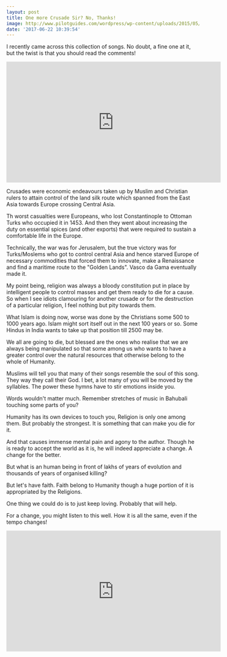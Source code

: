 ```yaml
---
layout: post
title: One more Crusade Sir? No, Thanks!
image: http://www.pilotguides.com/wordpress/wp-content/uploads/2015/05/Crusade.jpg
date: '2017-06-22 10:39:54'
---
```


I recently came across this collection of songs. No doubt, a fine one at it, but the twist is that you should read the comments!

<iframe width="560" height="315" src="https://www.youtube.com/embed/QzT46g-my0U" frameborder="0" allowfullscreen></iframe>


Crusades were economic endeavours taken up by Muslim and Christian rulers to attain control of the land silk route which spanned from the East Asia towards Europe crossing Central Asia.

Th worst casualties were Europeans, who lost Constantinople to Ottoman Turks who occupied it in 1453. And then they went about increasing the duty on essential spices (and other exports) that were required to sustain a comfortable life in the Europe.

Technically, the war was for Jerusalem, but the true victory was for Turks/Moslems who got to control central Asia and hence starved Europe of necessary commodities that forced them to innovate, make a Renaissance and find a maritime route to the "Golden Lands". Vasco da Gama eventually made it.

My point being, religion was always a bloody constitution put in place by intelligent people to control masses and get them ready to die for a cause. So when I see idiots clamouring for another crusade or for the destruction of a particular religion, I feel nothing but pity towards them.

What Islam is doing now, worse was done by the Christians some 500 to 1000 years ago. Islam might sort itself out in the next 100 years or so. Some Hindus in India wants to take up that position till 2500 may be. 

We all are going to die, but blessed are the ones who realise that we are always being manipulated so that some among us who wants to have a greater control over the natural resources that otherwise belong to the whole of Humanity.

Muslims will tell you that many of their songs resemble the soul of this song. They way they call their God. I bet, a lot many of you will be moved by the syllables. The power these hymns have to stir emotions inside you.

Words wouldn't matter much. Remember stretches of music in Bahubali touching some parts of you?

Humanity has its own devices to touch you, Religion is only one among them. But probably the strongest. It is something that can make you die for it.

And that causes immense mental pain and agony to the author. Though he is ready to accept the world as it is, he will indeed appreciate a change. A change for the better. 

But what is an human being in front of lakhs of years of evolution and thousands of years of organised killing?

But let's have faith. Faith belong to Humanity though a huge portion of it is appropriated by the Religions. 

One thing we could do is to just keep loving. Probably that will help.

For a change, you might listen to this well. How it is all the same, even if the tempo changes!

<iframe width="560" height="315" src="https://www.youtube.com/embed/_sxTbfeYdO0" frameborder="0" allowfullscreen></iframe>